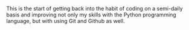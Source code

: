 This is the start of getting back into the habit of coding on a semi-daily basis and improving not only my skills with the Python programming language, but with using Git and Github as well.


